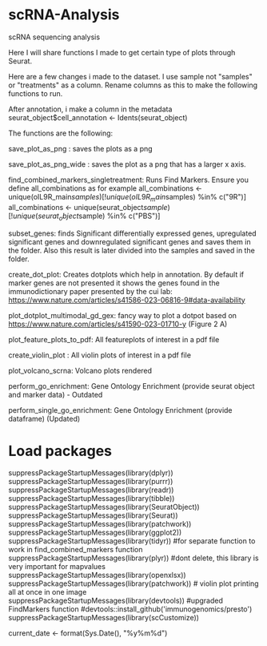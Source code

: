 # scRNA-Analysis
scRNA sequencing analysis

Here I will share functions I made to get certain type of plots through Seurat. 

Here are a few changes i made to the dataset.
I use sample not "samples" or "treatments" as a column. Rename columns as this to make the following functions to run.

After annotation, i make a column in the metadata 
seurat_object$cell_annotation <- Idents(seurat_object)

The functions are the following:

save_plot_as_png : saves the plots as a png 

save_plot_as_png_wide : saves the plot as a png that has a larger x axis.

find_combined_markers_singletreatment: Runs Find Markers. Ensure you define all_combinations as for example 
                                      all_combinations <- unique(oIL9R_main$samples)[!unique(oIL9R_main$samples) %in%  c("9R")] 
                                      all_combinations <- unique(seurat_object$sample)[!unique(seurat_object$sample) %in%  c("PBS")]
                                      
subset_genes: finds Significant differentially expressed genes, upregulated significant genes and downregulated significant genes and saves them in the folder. Also this result is later divided into the samples and saved in the folder.

create_dot_plot: Creates dotplots which help in annotation. By default if marker genes are not presented it shows the genes found in the immunodictionary paper presented by the cui lab: https://www.nature.com/articles/s41586-023-06816-9#data-availability

plot_dotplot_multimodal_gd_gex: fancy way to plot a dotpot based on https://www.nature.com/articles/s41590-023-01710-y  (Figure 2 A)

plot_feature_plots_to_pdf: All featureplots of interest in a pdf file

create_violin_plot : All violin plots of interest in a pdf file

plot_volcano_scrna: Volcano plots rendered

perform_go_enrichment: Gene Ontology Enrichment (provide seurat object and marker data) - Outdated

perform_single_go_enrichment: Gene Ontology Enrichment (provide dataframe) (Updated)

# Load packages
suppressPackageStartupMessages(library(dplyr))
suppressPackageStartupMessages(library(purrr))
suppressPackageStartupMessages(library(readr))
suppressPackageStartupMessages(library(tibble))
suppressPackageStartupMessages(library(SeuratObject))
suppressPackageStartupMessages(library(Seurat))
suppressPackageStartupMessages(library(patchwork))
suppressPackageStartupMessages(library(ggplot2))
suppressPackageStartupMessages(library(tidyr)) #for separate function to work in find_combined_markers function
suppressPackageStartupMessages(library(plyr)) #dont delete, this library is very important for mapvalues
suppressPackageStartupMessages(library(openxlsx))
suppressPackageStartupMessages(library(patchwork)) # violin plot printing all at once in one image
suppressPackageStartupMessages(library(devtools)) #upgraded FindMarkers function
#devtools::install_github('immunogenomics/presto')
suppressPackageStartupMessages(library(scCustomize))

current_date <- format(Sys.Date(), "%y%m%d")
